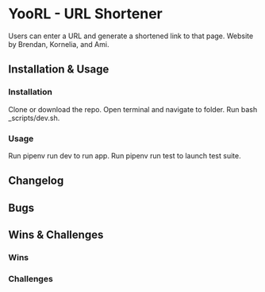 # YooRL - URL Shortener
Users can enter a URL and generate a shortened link to that page. Website by Brendan, Kornelia, and Ami.


## Installation & Usage

### Installation
Clone or download the repo.
Open terminal and navigate to folder.
Run bash _scripts/dev.sh.

### Usage
Run pipenv run dev to run app.
Run pipenv run test to launch test suite.


## Changelog


## Bugs


## Wins & Challenges
### Wins

### Challenges